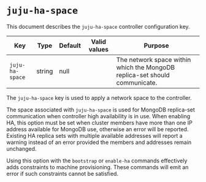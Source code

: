 # `juju-ha-space`

This document describes the `juju-ha-space` controller configuration key.

|Key|Type|Default|Valid values|Purpose|
|---|---|---|---|---|
|`juju-ha-space`|string|null||The network space within which the MongoDB replica-set should communicate.|

The `juju-ha-space` key is used to apply a network space to the controller.

The space associated with `juju-ha-space` is used for MongoDB replica-set communication when controller high availability is in use. When enabling HA, this option must be set when cluster members have more than one IP address available for MongoDB use, otherwise an error will be reported. Existing HA replica sets with multiple available addresses will report a warning instead of an error provided the members and addresses remain unchanged.

Using this option with the `bootstrap` or `enable-ha` commands effectively adds constraints to machine provisioning. These commands will emit an error if such constraints cannot be satisfied.


<!--
From List of controller configuration keys:
<h3 id="heading--controller-related-spaces">Controller-related spaces</h3>

There are two network spaces that can be applied to controllers and this is done by assigning a space name to options `juju-mgmt-space` and `juju-ha-space`. See [Network spaces](/t/network-spaces/1157) for background information on spaces.

The space associated with `juju-mgmt-space` affects the communication between [Juju agents](/t/concepts-and-terms/1144#heading--agent) and their controllers by limiting the IP addresses of controller API endpoints to those in the space. If the chosen space results in a lack of agent:controller communication then a fallback default allows for any IP address to be contacted by the agent. Juju client communication with controllers is unaffected by this option.

The space associated with `juju-ha-space` is used for MongoDB replica-set communication when [Controller high availability](/t/controller-high-availability/1110) is in use. When enabling HA, this option must be set when cluster members have more than one IP address available for MongoDB use, otherwise an error will be reported. Existing HA replica sets with multiple available addresses will report a warning instead of an error provided the members and addresses remain unchanged.

Using these options with the `bootstrap` or `enable-ha` commands effectively adds constraints to machine provisioning. These commands will emit an error if such constraints cannot be satisfied.

-->
